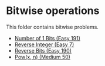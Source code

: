 # Bitwise operations

This folder contains bitwise problems.

* [Number of 1 Bits (Easy 191)](/Bitwise/1bits)
* [Reverse Integer (Easy 7)](/Bitwise/reverse)
* [Reverse Bits (Easy 190)](/Bitwise/reversebits)
* [Pow(x, n) (Medium 50)](/Bitwise/pow)
